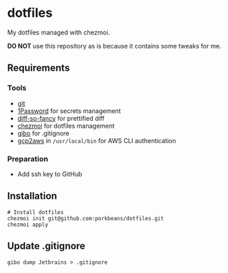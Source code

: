 # dotfiles
My dotfiles managed with chezmoi.

**DO NOT** use this repository as is because it contains some tweaks for me.

## Requirements

### Tools
- [git](https://git-scm.com/downloads)
- [1Password](https://developer.1password.com/docs/cli) for secrets management
- [diff-so-fancy](https://github.com/so-fancy/diff-so-fancy) for prettified diff
- [chezmoi](https://github.com/twpayne/chezmoi) for dotfiles management
- [gibo](https://github.com/simonwhitaker/gibo) for .gitignore
- [gcp2aws](https://github.com/porkbeans/gcp2aws) in `/usr/local/bin` for AWS CLI authentication

### Preparation

- Add ssh key to GitHub

## Installation
```shell script
# Install dotfiles
chezmoi init git@github.com:porkbeans/dotfiles.git
chezmoi apply
```

## Update .gitignore
```shell script
gibo dump Jetbrains > .gitignore
```
